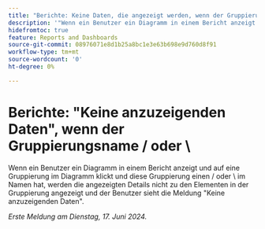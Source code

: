 ```yaml
---
title: "Berichte: Keine Daten, die angezeigt werden, wenn der Gruppierungsname einen Schrägstrich oder einen umgekehrten Schrägstrich aufweist."
description: '"Wenn ein Benutzer ein Diagramm in einem Bericht anzeigt und auf eine Gruppierung im Diagramm klickt und diese Gruppierung einen Schrägstrich oder einen umgekehrten Schrägstrich im Namen aufweist, werden die Elemente in der Gruppierung nicht in den angezeigten Details angezeigt, sodass der Benutzer die Meldung "Keine anzuzeigenden Daten"erhält."'
hidefromtoc: true
feature: Reports and Dashboards
source-git-commit: 08976071e8d1b25a8bc1e3e63b698e9d760d8f91
workflow-type: tm+mt
source-wordcount: '0'
ht-degree: 0%

---
```



# Berichte: &quot;Keine anzuzeigenden Daten&quot;, wenn der Gruppierungsname / oder \

Wenn ein Benutzer ein Diagramm in einem Bericht anzeigt und auf eine Gruppierung im Diagramm klickt und diese Gruppierung einen / oder \ im Namen hat, werden die angezeigten Details nicht zu den Elementen in der Gruppierung angezeigt und der Benutzer sieht die Meldung &quot;Keine anzuzeigenden Daten&quot;.

_Erste Meldung am Dienstag, 17. Juni 2024._
